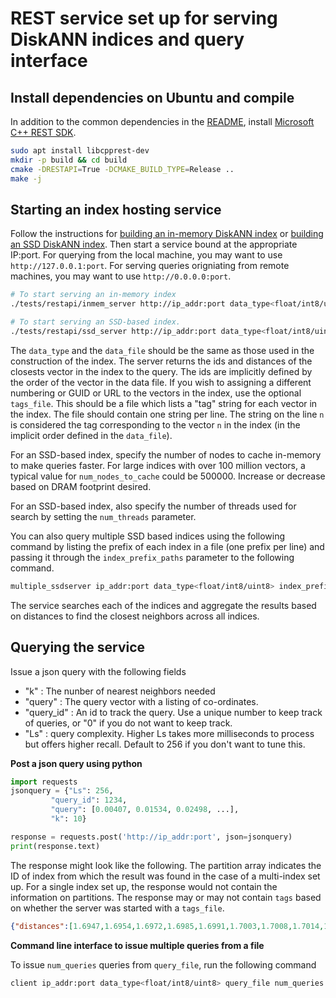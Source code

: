 **REST service set up for serving DiskANN indices and query interface**
=======================================================================

Install dependencies on Ubuntu and compile
------------------------------------------
In addition to the common dependencies in the [README](/README.md), install [Microsoft C++ REST SDK](https://github.com/Microsoft/cpprestsdk).

```bash
sudo apt install libcpprest-dev
mkdir -p build && cd build
cmake -DRESTAPI=True -DCMAKE_BUILD_TYPE=Release ..
make -j
```

Starting an index hosting service
---------------------------------
Follow the instructions for [building an in-memory DiskANN index](/workflows/in_memory_index.md) or [building an SSD DiskANN index](/workflows/SSD_index.md).  Then start a service bound at the appropriate IP:port. For querying from the local machine, you may want to use `http://127.0.0.1:port`. For serving queries origniating from remote machines, you may want to use `http://0.0.0.0:port`.

```bash
# To start serving an in-memory index
./tests/restapi/inmem_server http://ip_addr:port data_type<float/int8/uint8> data_file index_file [tags_file]

# To start serving an SSD-based index.
./tests/restapi/ssd_server http://ip_addr:port data_type<float/int8/uint8> index_file_prefix num_nodes_to_cache num_threads [tags_file]
```
The `data_type` and the `data_file` should be the same as those used in the construction of the index. The server returns the ids and distances of the closests vector in the index to the query. The ids are implicitly defined by the order of the vector in the data file. If you wish to assigning a different numbering or GUID or URL to the vectors in the index, use the optional `tags_file`. This should be a file which lists a "tag" string for each vector in the index. The file should contain one string per line. The string on the line `n` is considered the tag corresponding to the vector `n` in the index (in the implicit order defined in the `data_file`).

For an SSD-based index, specify the number of nodes to cache in-memory to make queries faster. For large indices with over 100 million vectors, a typical value for `num_nodes_to_cache` could be 500000. Increase or decrease based on DRAM footprint desired.

For an SSD-based index, also specify the number of threads used for search by setting the `num_threads` parameter.

You can also query multiple SSD based indices using the following command by listing the prefix of each index in a file (one prefix per line) and passing it through the `index_prefix_paths` parameter to the following command. 
```bash
multiple_ssdserver ip_addr:port data_type<float/int8/uint8> index_prefix_paths num_nodes_to_cache num_threads [tags_file]
```
The service searches each of the indices and aggregate the results based on distances to find the closest neighbors across all indices.

Querying the service
--------------------
Issue a json query with the following fields
- "k" : The nunber of nearest neighbors needed
- "query" : The query vector with a listing of co-ordinates.
- "query_id" : An id to track the query. Use a unique number to keep track of queries, or "0" if you do not want to keep track.
- "Ls" : query complexity. Higher Ls takes more milliseconds to process but offers higher recall. Default to 256 if you don't want to tune this. 

**Post a json query using python**

```python
import requests
jsonquery = {"Ls": 256,
         "query_id": 1234,
         "query": [0.00407, 0.01534, 0.02498, ...],
         "k": 10}

response = requests.post('http://ip_addr:port', json=jsonquery)
print(response.text)
```

The response might look like the following. The partition array indicates the ID of index from which the result was found in the case of a multi-index set up. For a single index set up, the response would not contain the information on partitions. The response may or may not contain `tags` based on whether the server was started with a `tags_file`. 
```json
{"distances":[1.6947,1.6954,1.6972,1.6985,1.6991,1.7003,1.7008,1.7014,1.7021,1.7039],"indices":[8976853,8221762,30909336,13100282,30514543,11537860,7133262,34074869,50512601,17983301],"k":10,"partition":[20,7,20,20,6,6,11,6,6,20],"query_id":1234,"tags":["https://xyz1", "https://xyz2", "https://xyz3", "https://xyz4", "https://xyz5", "https://xyz6", "https://xyz7", "https://xyz8", "https://xyz9", "https://xyz10"],"time_taken_in_us":3245}
```

**Command line interface to issue multiple queries from a file**

To issue `num_queries` queries from `query_file`, run the following command
```bash
client ip_addr:port data_type<float/int8/uint8> query_file num_queries Ls"
```

